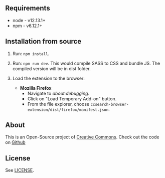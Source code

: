 ## Requirements

- node - v12.13.1+
- npm - v6.12.1+

## Installation from source

1. Run: `npm install`.

2. Run: `npm run dev`. This would compile SASS to CSS and bundle JS. The compiled version will be in dist folder.

3. Load the extension to the browser:
   - **Mozilla Firefox**
     - Navigate to _about:debugging_.
     - Click on "Load Temporary Add-on" button.
     - From the file explorer, choose `ccsearch-browser-extension/dist/firefox/manifest.json`.

## About

This is an Open-Source project of [Creative Commons](https://creativecommons.org/). Check out the code on [Github](https://github.com/creativecommons/ccsearch-browser-extension/)

## License

See [LICENSE](https://github.com/creativecommons/ccsearch-browser-extension/blob/master/LICENSE).
